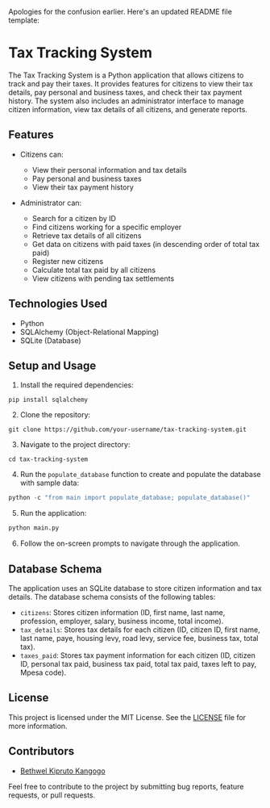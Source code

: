 Apologies for the confusion earlier. Here's an updated README file template:

# Tax Tracking System

The Tax Tracking System is a Python application that allows citizens to track and pay their taxes. It provides features for citizens to view their tax details, pay personal and business taxes, and check their tax payment history. The system also includes an administrator interface to manage citizen information, view tax details of all citizens, and generate reports.

## Features

- Citizens can:
  - View their personal information and tax details
  - Pay personal and business taxes
  - View their tax payment history

- Administrator can:
  - Search for a citizen by ID
  - Find citizens working for a specific employer
  - Retrieve tax details of all citizens
  - Get data on citizens with paid taxes (in descending order of total tax paid)
  - Register new citizens
  - Calculate total tax paid by all citizens
  - View citizens with pending tax settlements

## Technologies Used

- Python
- SQLAlchemy (Object-Relational Mapping)
- SQLite (Database)

## Setup and Usage

1. Install the required dependencies:

```
pip install sqlalchemy
```

2. Clone the repository:

```
git clone https://github.com/your-username/tax-tracking-system.git
```

3. Navigate to the project directory:

```
cd tax-tracking-system
```

4. Run the `populate_database` function to create and populate the database with sample data:

```python
python -c "from main import populate_database; populate_database()"
```

5. Run the application:

```python
python main.py
```

6. Follow the on-screen prompts to navigate through the application.

## Database Schema

The application uses an SQLite database to store citizen information and tax details. The database schema consists of the following tables:

- `citizens`: Stores citizen information (ID, first name, last name, profession, employer, salary, business income, total income).
- `tax_details`: Stores tax details for each citizen (ID, citizen ID, first name, last name, paye, housing levy, road levy, service fee, business tax, total tax).
- `taxes_paid`: Stores tax payment information for each citizen (ID, citizen ID, personal tax paid, business tax paid, total tax paid, taxes left to pay, Mpesa code).

## License

This project is licensed under the MIT License. See the [LICENSE](LICENSE) file for more information.

## Contributors

- [Bethwel Kipruto Kangogo](https://github.com/bethwelkipruto)

Feel free to contribute to the project by submitting bug reports, feature requests, or pull requests.